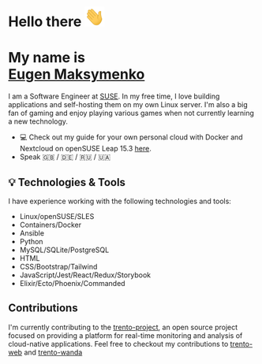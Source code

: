 # Hello there <img src="./gif/wave.gif" width="40" height="40">

# My name is <div class="badge-base LI-profile-badge" data-locale="en_US" data-size="medium" data-theme="light" data-type="VERTICAL" data-vanity="eugen-maksymenko-3b3027217" data-version="v1"><a class="badge-base__link LI-simple-link" href="https://www.notion.so/emaksy/Hey-there-I-m-Eugen-Maksymenko-545654b643ed4390b927bb5ee10a9207">Eugen Maksymenko</a></div>

I am a Software Engineer at [SUSE](https://www.suse.com/company/about/).
In my free time, I love building applications and self-hosting them on my own Linux server. I'm also a big fan of gaming and enjoy playing various games when not currently learning a new technology.

- :computer: Check out my guide for your own personal cloud with Docker and Nextcloud on openSUSE Leap 15.3 [here](https://www.notion.so/emaksy/Installing-and-setting-up-your-personal-cloud-with-openSUSE-Docker-and-Nextcloud-6c5cdcc1c5204d119f3fc4dc65915a01).
- Speak :gb: / :de: / :ru: / 🇺🇦

## 💡 Technologies & Tools

I have experience working with the following technologies and tools:

- Linux/openSUSE/SLES
- Containers/Docker
- Ansible
- Python
- MySQL/SQLite/PostgreSQL
- HTML
- CSS/Bootstrap/Tailwind
- JavaScript/Jest/React/Redux/Storybook
- Elixir/Ecto/Phoenix/Commanded

## Contributions

I'm currently contributing to the [trento-project](https://github.com/trento-project), an open source project focused on providing a platform for real-time monitoring and analysis of cloud-native applications.
Feel free to checkout my contributions to [trento-web](https://github.com/trento-project/web/commits?author=EMaksy) and [trento-wanda](https://github.com/trento-project/wanda/commits?author=EMaksy)
